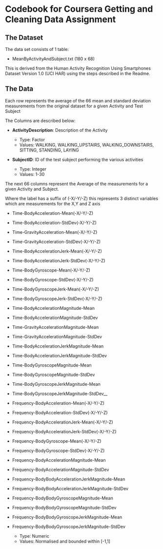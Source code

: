 # Codebook for Coursera Getting and Cleaning Data Assignment

## The Dataset 

The data set consists of 1 table:

* MeanByActivityAndSubject.txt (180 x 68)

This is  derived from the Human Activity Recognition Using Smartphones Dataset Version 1.0 (UCI HAR) using the steps described in the Readme.

## The Data

Each row represents the average of the 66 mean and standard deviation measurements from the original dataset for a given Activity and Test Subject

The Columns are described below: 


* __ActivityDescription__:  Description of the Activity  
    + Type: Factor 
    + Values: 
                WALKING, WALKING_UPSTAIRS, WALKING_DOWNSTAIRS, SITTING, STANDING, LAYING  



* __SubjectID__:            ID of the test subject performing the various activities
    + Type: Integer 
    + Values: 1-30


The next 66 columns represent the Average of the measurements for a given Activity and Subject. 

Where the label has a suffix of (-X/-Y/-Z)  this represents 3 distinct variables which are  measurements for the X,Y and Z axis


* Time-BodyAcceleration-Mean(-X/-Y/-Z)
* Time-BodyAcceleration-StdDev(-X/-Y/-Z)
* Time-GravityAcceleration-Mean(-X/-Y/-Z)
* Time-GravityAcceleration-StdDev(-X/-Y/-Z)
* Time-BodyAccelerationJerk-Mean(-X/-Y/-Z)
* Time-BodyAccelerationJerk-StdDev(-X/-Y/-Z)
* Time-BodyGyroscope-Mean(-X/-Y/-Z)
* Time-BodyGyroscope-StdDev(-X/-Y/-Z)
* Time-BodyGyroscopeJerk-Mean(-X/-Y/-Z)
* Time-BodyGyroscopeJerk-StdDev(-X/-Y/-Z)
* Time-BodyAccelerationMagnitude-Mean
* Time-BodyAccelerationMagnitude-StdDev
* Time-GravityAccelerationMagnitude-Mean
* Time-GravityAccelerationMagnitude-StdDev
* Time-BodyAccelerationJerkMagnitude-Mean
* Time-BodyAccelerationJerkMagnitude-StdDev
* Time-BodyGyroscopeMagnitude-Mean
* Time-BodyGyroscopeMagnitude-StdDev
* Time-BodyGyroscopeJerkMagnitude-Mean
* Time-BodyGyroscopeJerkMagnitude-StdDev__
    
* Frequency-BodyAcceleration-Mean(-X/-Y/-Z)
* Frequency-BodyAcceleration-StdDev(-X/-Y/-Z)
* Frequency-BodyAccelerationJerk-Mean(-X/-Y/-Z)
* Frequency-BodyAccelerationJerk-StdDev(-X/-Y/-Z)
* Frequency-BodyGyroscope-Mean(-X/-Y/-Z)
* Frequency-BodyGyroscope-StdDev(-X/-Y/-Z)
* Frequency-BodyAccelerationMagnitude-Mean
* Frequency-BodyAccelerationMagnitude-StdDev
* Frequency-BodyBodyAccelerationJerkMagnitude-Mean
* Frequency-BodyBodyAccelerationJerkMagnitude-StdDev
* Frequency-BodyBodyGyroscopeMagnitude-Mean
* Frequency-BodyBodyGyroscopeMagnitude-StdDev
* Frequency-BodyBodyGyroscopeJerkMagnitude-Mean
* Frequency-BodyBodyGyroscopeJerkMagnitude-StdDev

    + Type: Numeric 
    + Values:  Normalised and bounded within [-1,1]



